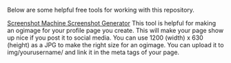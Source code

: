 Below are some helpful free tools for working with this repository. 


[Screenshot Machine Screenshot Generator](https://www.screenshotmachine.com/website-screenshot-generator.php)
This tool is helpful for making an ogimage for your profile page you create. This will make your page show up nice if you post it to social media. You can use 1200 (width) x 630 (height) as a JPG to make the right size for an ogimage. You can upload it to img/yourusername/ and link it in the meta tags of your page.